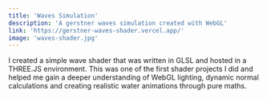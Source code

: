 ```yaml
---
title: 'Waves Simulation'
description: 'A gerstner waves simulation created with WebGL'
link: 'https://gerstner-waves-shader.vercel.app/'
image: 'waves-shader.jpg'
---
```


I created a simple wave shader that was written in GLSL and hosted in a THREE.JS environment. This was one of the first shader projects I did and helped me gain a deeper understanding of WebGL lighting, dynamic normal calculations and creating realistic water animations through pure maths.